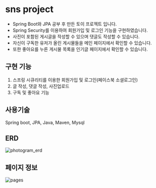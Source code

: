 # sns project
* Spring Boot와 JPA 공부 후 만든 토이 프로젝트 입니다.    
* Spring Security를 이용하여 회원가입 및 로그인 기능을 구현하였습니다.  
* 사진이 포함된 게시글을 작성할 수 있으며 댓글도 작성할 수 있습니다.    
* 자신이 구독한 유저가 올린 게시물들을 메인 페이지에서 확인할 수 있습니다.  
* 또한 좋아요를 누른 게시물 목록을 인기글 페이지에서 확인할 수 있습니다.

## 구현 기능
1. 스프링 시큐리티를 이용한 회원가입 및 로그인(페이스북 소셜로그인)
2. 글 작성, 댓글 작성, 사진업로드
3. 구독 및 좋아요 기능

## 사용기술
Spring boot, JPA, Java, Maven, Mysql

## ERD
![photogram_erd](https://user-images.githubusercontent.com/59955248/217338264-2c30f4c6-f48d-42af-b087-55a73d002569.jpg)


## 페이지 정보
![pages](https://user-images.githubusercontent.com/59955248/217338382-54472b55-0a26-4659-99d4-432ffc27be07.jpg)

